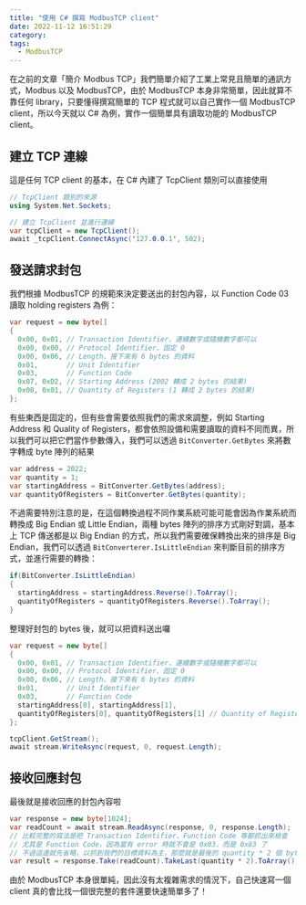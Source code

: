 ```yaml
---
title: "使用 C# 撰寫 ModbusTCP client"
date: 2022-11-12 16:51:29
category:
tags:
  - ModbusTCP
---
```


在之前的文章「簡介 Modbus TCP」我們簡單介紹了工業上常見且簡單的通訊方式，Modbus 以及 ModbusTCP，由於 ModbusTCP 本身非常簡單，因此就算不靠任何 library，只要懂得撰寫簡單的 TCP 程式就可以自己實作一個 ModbusTCP client，所以今天就以 C# 為例，實作一個簡單具有讀取功能的 ModbusTCP client。

<!-- more -->

## 建立 TCP 連線

這是任何 TCP client 的基本，在 C# 內建了 TcpClient 類別可以直接使用

```csharp
// TcpClient 類別的來源
using System.Net.Sockets;

// 建立 TcpClient 並進行連線
var tcpClient = new TcpClient();
await _tcpClient.ConnectAsync('127.0.0.1', 502);
```

## 發送請求封包

我們根據 ModbusTCP 的規範來決定要送出的封包內容，以 Function Code 03 讀取 holding registers 為例：

```csharp
var request = new byte[]
{
  0x00, 0x01, // Transaction Identifier、連續數字或隨機數字都可以
  0x00, 0x00, // Protocol Identifier、固定 0
  0x00, 0x06, // Length、接下來有 6 bytes 的資料
  0x01,       // Unit Identifier
  0x03,       // Function Code
  0x07, 0xD2, // Starting Address (2002 轉成 2 bytes 的結果)
  0x00, 0x01, // Quantity of Registers (1 轉成 2 bytes 的結果)
};
```

有些東西是固定的，但有些會需要依照我們的需求來調整，例如 Starting Address 和 Quality of Registers，都會依照設備和需要讀取的資料不同而異，所以我們可以把它們當作參數傳入，我們可以透過 `BitConverter.GetBytes` 來將數字轉成 byte 陣列的結果

```csharp
var address = 2022;
var quantity = 1;
var startingAddress = BitConverter.GetBytes(address);
var quantityOfRegisters = BitConverter.GetBytes(quantity);
```

不過需要特別注意的是，在這個轉換過程不同作業系統可能可能會因為作業系統而轉換成 Big Endian 或 Little Endian，兩種 bytes 陣列的排序方式剛好對調，基本上 TCP 傳送都是以 Big Endian 的方式，所以我們需要確保轉換出來的排序是 Big Endian，我們可以透過 `BitConverterer.IsLittleEndian` 來判斷目前的排序方式，並進行需要的轉換：

```csharp
if(BitConverter.IsLittleEndian)
{
  startingAddress = startingAddress.Reverse().ToArray();
  quantityOfRegisters = quantityOfRegisters.Reverse().ToArray();
}
```

整理好封包的 bytes 後，就可以把資料送出囉

```csharp
var request = new byte[]
{
  0x00, 0x01, // Transaction Identifier、連續數字或隨機數字都可以
  0x00, 0x00, // Protocol Identifier、固定 0
  0x00, 0x06, // Length、接下來有 6 bytes 的資料
  0x01,       // Unit Identifier
  0x03,       // Function Code
  startingAddress[0], startingAddress[1],
  quantityOfRegisters[0], quantityOfRegisters[1] // Quantity of Registers (1 轉成 2 bytes 的結果)
};

tcpClient.GetStream();
await stream.WriteAsync(request, 0, request.Length);
```

## 接收回應封包

最後就是接收回應的封包內容啦

```csharp
var response = new byte[1024];
var readCount = await stream.ReadAsync(response, 0, response.Length);
// 比較完整的寫法是把 Transaction Identifier、Function Code 等都抓出來檢查
// 尤其是 Function Code，因為當有 error 時就不會是 0x03，而是 0x83 了
// 不過這邊就先省略，以抓到我們的目標資料為主，那麼就是最後的 quantity * 2 個 bytes
var result = response.Take(readCount).TakeLast(quantity * 2).ToArray();
```

由於 ModbusTCP 本身很單純，因此沒有太複雜需求的情況下，自己快速寫一個 client 真的會比找一個很完整的套件還要快速簡單多了！
